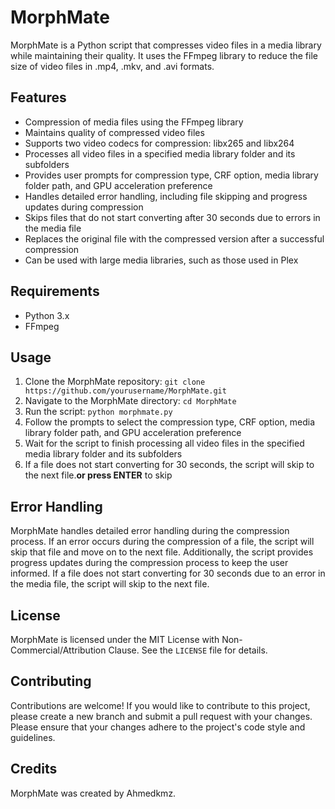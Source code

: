 <h1>MorphMate</h1>

<p>MorphMate is a Python script that compresses video files in a media library while maintaining their quality. It uses the FFmpeg library to reduce the file size of video files in .mp4, .mkv, and .avi formats.</p>

<h2>Features</h2>

<ul>
  <li>Compression of media files using the FFmpeg library</li>
  <li>Maintains quality of compressed video files</li>
  <li>Supports two video codecs for compression: libx265 and libx264</li>
  <li>Processes all video files in a specified media library folder and its subfolders</li>
  <li>Provides user prompts for compression type, CRF option, media library folder path, and GPU acceleration preference</li>
  <li>Handles detailed error handling, including file skipping and progress updates during compression</li>
  <li>Skips files that do not start converting after 30 seconds due to errors in the media file</li>
  <li>Replaces the original file with the compressed version after a successful compression</li>
  <li>Can be used with large media libraries, such as those used in Plex</li>
</ul>

<h2>Requirements</h2>

<ul>
  <li>Python 3.x</li>
  <li>FFmpeg</li>
</ul>

<h2>Usage</h2>

<ol>
  <li>Clone the MorphMate repository: <code>git clone https://github.com/yourusername/MorphMate.git</code></li>
  <li>Navigate to the MorphMate directory: <code>cd MorphMate</code></li>
  <li>Run the script: <code>python morphmate.py</code></li>
  <li>Follow the prompts to select the compression type, CRF option, media library folder path, and GPU acceleration preference</li>
  <li>Wait for the script to finish processing all video files in the specified media library folder and its subfolders</li>
  <li>If a file does not start converting for 30 seconds, the script will skip to the next file.<b>or press ENTER</b> to skip</li>
</ol>

<h2>Error Handling</h2>

<p>MorphMate handles detailed error handling during the compression process. If an error occurs during the compression of a file, the script will skip that file and move on to the next file. Additionally, the script provides progress updates during the compression process to keep the user informed. If a file does not start converting for 30 seconds due to an error in the media file, the script will skip to the next file.</p>

<h2>License</h2>

<p>MorphMate is licensed under the MIT License with Non-Commercial/Attribution Clause. See the <code>LICENSE</code> file for details.</p>


<h2>Contributing</h2>

<p>Contributions are welcome! If you would like to contribute to this project, please create a new branch and submit a pull request with your changes. Please ensure that your changes adhere to the project's code style and guidelines.</p>


<h2>Credits</h2>

<p>MorphMate was created by Ahmedkmz.</p>
